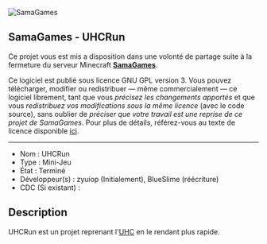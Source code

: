 ![SamaGames](https://assets.samagames.net/images/logo.png "SamaGames logo")

## SamaGames - UHCRun

Ce projet vous est mis a disposition dans une volonté de partage suite à la fermeture du serveur Minecraft [**SamaGames**](http://samagames.net).

Ce logiciel est publié sous licence GNU GPL version 3. Vous pouvez télécharger, modifier ou redistribuer — même commercialement — ce logiciel librement, tant que vous *précisez les changements apportés* et que vous *redistribuez vos modifications sous la même licence* (avec le code source), sans oublier de *préciser que votre travail est une reprise de ce projet de SamaGames*.
Pour plus de détails, référez-vous au texte de licence disponible [ici](LICENCE).

------------------------------------

- Nom : UHCRun
- Type : Mini-Jeu
- État : Terminé
- Développeur(s) : zyuiop (Initialement), BlueSlime (réécriture)
- CDC (Si existant) : 

## Description
UHCRun est un projet reprenant l'[UHC](https://github.com/SamaGames/UHC) en le rendant plus rapide.